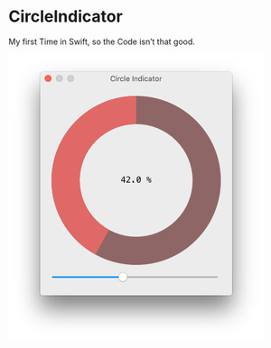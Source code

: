 # CircleIndicator

My first Time in Swift, so the Code isn’t that good.

![](https://raw.githubusercontent.com/FPittelkow/CircleIndicator/da1cdd4ea8c6f0ef3dc1b376c1475068bfa1ba27/Doc/intSc.png)
